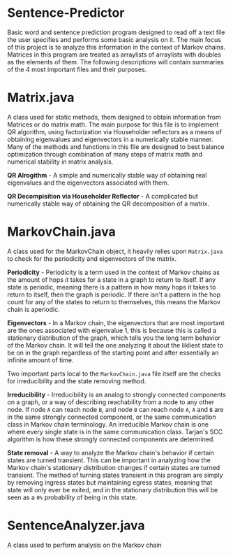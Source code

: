 # Sentence-Predictor
Basic word and sentence prediction program designed to read off a text file the user specifies and performs some basic analysis on it. The main focus of this project is to analyze this information in the context of Markov chains. Matrices in this program are treated as arraylists of arraylists with doubles as the elements of them. The following descriptions will contain summaries of the 4 most important files and their purposes.

# Matrix.java
A class used for static methods, them designed to obtain information from Matrices or do matrix math. The main purpose for this file is to implement QR algorithm, using factorization via Householder reflectors as a means of obtaining eigenvalues and eigenvectors in a numerically stable manner. Many of the methods and functions in this file are designed to best balance optimization through combination of many steps of matrix math and numerical stability in matrix analysis.

**QR Alrogithm** - A simple and numerically stable way of obtaining real eigenvalues and the eigenvectors associated with them.

**QR Decompisition via Householder Reflector** - A complicated but numerically stable way of obtaining the QR decomposition of a matrix.

# MarkovChain.java
A class used for the MarkovChain object, it heavily relies upon `Matrix.java` to check for the periodicity and eigenvectors of the matrix. 

**Periodicity** - Periodicity is a term used in the context of Markov chains as the amount of hops it takes for a state in a graph to return to itself. If any state is periodic, meaning there is a pattern in how many hops it takes to return to itself, then the graph is periodic. If there isn't a pattern in the hop count for any of the states to return to themselves, this means the Markov chain is aperiodic. 

**Eigenvectors** - In a Markov chain, the eigenvectors that are most important are the ones associated with eigenvalue 1, this is because this is called a stationary distribution of the graph, which tells you the long term behavior of the Markov chain. It will tell the one analyzing it about the likliest state to be on in the graph regardless of the starting point and after essentially an infinite amount of time. 

Two important parts local to the `MarkovChain.java` file itself are the checks for irreducibility and the state removing method.

**Irreducibility** - Irreducibility is an analog to strongly connected components on a graph, or a way of describing reachability from a node to any other node. If node `A` can reach  node `B`, and node `B` can reach node `A`, `A` and `B` are in the same strongly connected component, or the same communication class in Markov chain terminology. An irreducible Markov chain is one where every single state is in the same communication class. Tarjan's SCC algorithm is how these strongly connected components are determined.

**State removal** - A way to analyze the Markov chain's behavior if certain states are turned transient. This can be important in analyzing how the Markov chain's stationary distribution changes if certain states are turned transient. The method of turning states transient in this program are simply by removing ingress states but maintaining egress states, meaning that state will only ever be exited, and in the stationary distribution this will be seen as a `0%` probability of being in this state.

# SentenceAnalyzer.java
A class used to perform analysis on the Markov chain 



